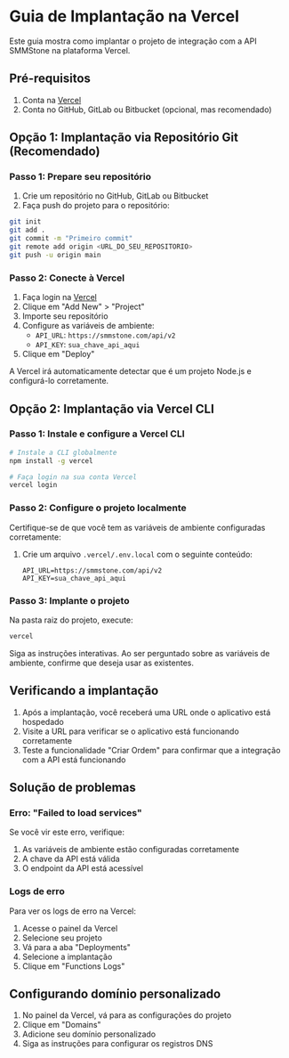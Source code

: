 # Guia de Implantação na Vercel

Este guia mostra como implantar o projeto de integração com a API SMMStone na plataforma Vercel.

## Pré-requisitos

1. Conta na [Vercel](https://vercel.com)
2. Conta no GitHub, GitLab ou Bitbucket (opcional, mas recomendado)

## Opção 1: Implantação via Repositório Git (Recomendado)

### Passo 1: Prepare seu repositório

1. Crie um repositório no GitHub, GitLab ou Bitbucket
2. Faça push do projeto para o repositório:

```bash
git init
git add .
git commit -m "Primeiro commit"
git remote add origin <URL_DO_SEU_REPOSITORIO>
git push -u origin main
```

### Passo 2: Conecte à Vercel

1. Faça login na [Vercel](https://vercel.com)
2. Clique em "Add New" > "Project"
3. Importe seu repositório
4. Configure as variáveis de ambiente:
   - `API_URL`: `https://smmstone.com/api/v2`
   - `API_KEY`: `sua_chave_api_aqui`
5. Clique em "Deploy"

A Vercel irá automaticamente detectar que é um projeto Node.js e configurá-lo corretamente.

## Opção 2: Implantação via Vercel CLI

### Passo 1: Instale e configure a Vercel CLI

```bash
# Instale a CLI globalmente
npm install -g vercel

# Faça login na sua conta Vercel
vercel login
```

### Passo 2: Configure o projeto localmente

Certifique-se de que você tem as variáveis de ambiente configuradas corretamente:

1. Crie um arquivo `.vercel/.env.local` com o seguinte conteúdo:
   ```
   API_URL=https://smmstone.com/api/v2
   API_KEY=sua_chave_api_aqui
   ```

### Passo 3: Implante o projeto

Na pasta raiz do projeto, execute:

```bash
vercel
```

Siga as instruções interativas. Ao ser perguntado sobre as variáveis de ambiente, confirme que deseja usar as existentes.

## Verificando a implantação

1. Após a implantação, você receberá uma URL onde o aplicativo está hospedado
2. Visite a URL para verificar se o aplicativo está funcionando corretamente
3. Teste a funcionalidade "Criar Ordem" para confirmar que a integração com a API está funcionando

## Solução de problemas

### Erro: "Failed to load services"

Se você vir este erro, verifique:
1. As variáveis de ambiente estão configuradas corretamente
2. A chave da API está válida
3. O endpoint da API está acessível

### Logs de erro

Para ver os logs de erro na Vercel:
1. Acesse o painel da Vercel
2. Selecione seu projeto
3. Vá para a aba "Deployments"
4. Selecione a implantação
5. Clique em "Functions Logs"

## Configurando domínio personalizado

1. No painel da Vercel, vá para as configurações do projeto
2. Clique em "Domains"
3. Adicione seu domínio personalizado
4. Siga as instruções para configurar os registros DNS 